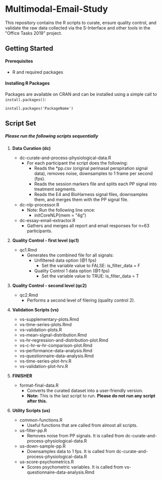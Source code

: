 # Multimodal-Email-Study
This repository contains the R scripts to curate, ensure quality control, and validate the raw data collected
via the S-Interface and other tools in the "Office Tasks 2019" project.


## Getting Started

#### Prerequisites
- R and required packages

#### Installing R Packages
Packages are available on CRAN and can be installed using a simple call to `install.packages()`:

    install.packages('PackageName')

	
## Script Set
##### Please run the following scripts sequentially
1. **Data Curation (dc)**
	- dc-curate-and-process-physiological-data.R
		- For each participant the script does the following:
			- Reads the *pp.csv (original perinasal perspiration signal data), removes noise, downsamples to 1 frame per second (fps).
			- Reads the session markers file and splits each PP signal into treatment segments.
			- Reads the E4 and BioHarness signal files, downsamples them, and merges them with the PP signal file.
	- dc-nlp-processor.R
		- Note: Run the following line once:
			- initCoreNLP(mem = "4g")
	- dc-essay-email-extractor.R
		- Gathers and merges all report and email responses for n=63 participants.
2. **Quality Control - first level (qc1)**
	- qc1.Rmd
		- Generates the combined file for all signals:
			- Unfiltered data option (@1 fps)
				- Set the variable value to FALSE: is\_filter\_data = F
			- Quality Control 1 data option (@1 fps)
				- Set the variable value to TRUE: is\_filter\_data = T
3. **Quality Control - second level (qc2)**
	- qc2.Rmd
		- Performs a second level of filering (quality control 2).
4. **Validation Scripts (vs)**
	- vs-supplementary-plots.Rmd
	- vs-time-series-plots.Rmd
	- vs-validation-plots.R
	- vs-mean-signal-distribution.Rmd
	- vs-hr-regression-and-distribution-plot.Rmd
	- vs-c-hr-w-hr-comparison-plot.Rmd
	- vs-performance-data-analysis.Rmd
	- vs-questionnaire-data-analysis.Rmd
	- vs-time-series-plot-hrv.R
	- vs-validation-plot-hrv.R

4. **FINISHER**
	- format-final-data.R
		- Converts the curated dataset into a user-friendly version.
		- **Note:** This is the last script to run. **Please do not run any script after this.**
		
5. **Utility Scripts (us)**
	- common-functions.R
		- Useful functions that are called from almost all scripts.
	- us-filter-pp.R
	    - Removes noise from PP signals. It is called from dc-curate-and-process-physiological-data.R
	- us-down-sample-pp.R
	    - Downsamples data to 1 fps. It is called from dc-curate-and-process-physiological-data.R
	- us-score-psychometrics.R
	    - Scores psychometric variables. It is called from vs-questionnaire-data-analysis.Rmd
